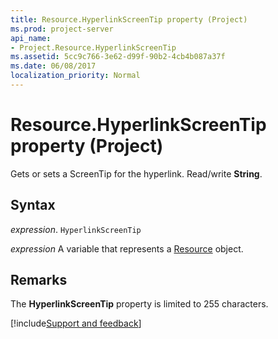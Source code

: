 ```yaml
---
title: Resource.HyperlinkScreenTip property (Project)
ms.prod: project-server
api_name:
- Project.Resource.HyperlinkScreenTip
ms.assetid: 5cc9c766-3e62-d99f-90b2-4cb4b087a37f
ms.date: 06/08/2017
localization_priority: Normal
---
```



# Resource.HyperlinkScreenTip property (Project)

Gets or sets a ScreenTip for the hyperlink. Read/write  **String**.


## Syntax

_expression_. `HyperlinkScreenTip`

_expression_ A variable that represents a [Resource](./Project.Resource.md) object.


## Remarks

The  **HyperlinkScreenTip** property is limited to 255 characters.

[!include[Support and feedback](~/includes/feedback-boilerplate.md)]